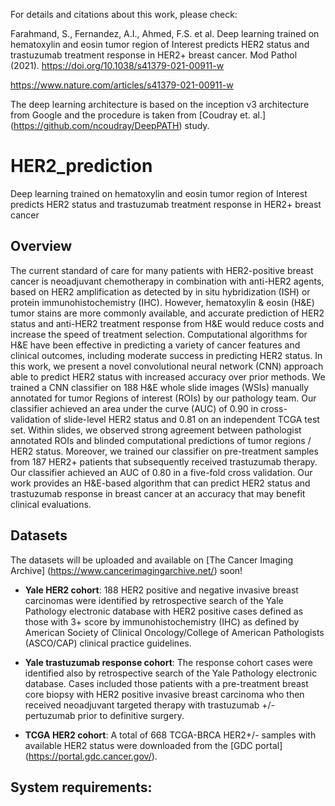 For details and citations about this work, please check:

Farahmand, S., Fernandez, A.I., Ahmed, F.S. et al. Deep learning trained on hematoxylin and eosin tumor region of Interest predicts HER2 status and trastuzumab treatment response in HER2+ breast cancer. Mod Pathol (2021). https://doi.org/10.1038/s41379-021-00911-w


https://www.nature.com/articles/s41379-021-00911-w

The deep learning architecture is based on the inception v3 architecture from Google and the procedure is taken from [Coudray et. al.] (https://github.com/ncoudray/DeepPATH) study. 



# HER2_prediction
Deep learning trained on hematoxylin and eosin tumor region of Interest predicts HER2 status and trastuzumab treatment response in HER2+ breast cancer

## Overview
The current standard of care for many patients with HER2-positive breast cancer is neoadjuvant chemotherapy in combination with anti-HER2 agents, based on HER2 amplification as detected by in situ hybridization (ISH) or protein immunohistochemistry (IHC). However, hematoxylin & eosin (H&E) tumor stains are more commonly available, and accurate prediction of HER2 status and anti-HER2 treatment response from H&E would reduce costs and increase the speed of treatment selection. Computational algorithms for H&E have been effective in predicting a variety of cancer features and clinical outcomes, including moderate success in predicting HER2 status. In this work, we present a novel convolutional neural network (CNN) approach able to predict HER2 status with increased accuracy over prior methods. We trained a CNN classifier on 188 H&E whole slide images (WSIs) manually annotated for tumor Regions of interest (ROIs) by our pathology team. Our classifier achieved an area under the curve (AUC) of 0.90 in cross-validation of slide-level HER2 status and 0.81 on an independent TCGA test set. Within slides, we observed strong agreement between pathologist annotated ROIs and blinded computational predictions of tumor regions / HER2 status. Moreover, we trained our classifier on pre-treatment samples from 187 HER2+ patients that subsequently received trastuzumab therapy. Our classifier achieved an AUC of 0.80 in a five-fold cross validation. Our work provides an H&E-based algorithm that can predict HER2 status and trastuzumab response in breast cancer at an accuracy that may benefit clinical evaluations.


## Datasets

The datasets will be uploaded and available on [The Cancer Imaging Archive] (https://www.cancerimagingarchive.net/) soon!
* **Yale HER2 cohort**: 188 HER2 positive and negative invasive breast carcinomas were identified by retrospective search of the Yale Pathology electronic database with HER2 positive cases defined as those with 3+ score by immunohistochemistry (IHC) as defined by American Society of Clinical Oncology/College of American Pathologists (ASCO/CAP) clinical practice guidelines.

* **Yale trastuzumab response cohort**: The response cohort cases were identified also by retrospective search of the Yale Pathology electronic database. Cases included those patients with a pre-treatment breast core biopsy with HER2 positive invasive breast carcinoma who then received neoadjuvant targeted therapy with trastuzumab +/- pertuzumab prior to definitive surgery.

* **TCGA HER2 cohort**: A total of 668 TCGA-BRCA HER2+/- samples with available HER2 status were downloaded from the [GDC portal] (https://portal.gdc.cancer.gov/).


## System requirements: 
